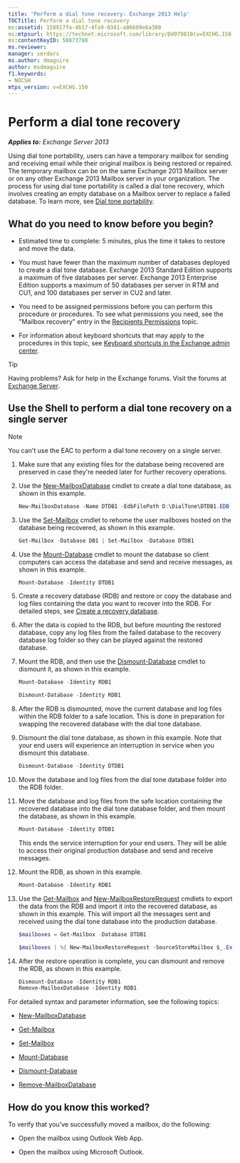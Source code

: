 ```yaml
---
title: 'Perform a dial tone recovery: Exchange 2013 Help'
TOCTitle: Perform a dial tone recovery
ms:assetid: 158817fa-4b17-4fa9-8341-a86609e6a388
ms:mtpsurl: https://technet.microsoft.com/library/Dd979810(v=EXCHG.150)
ms:contentKeyID: 50873788
ms.reviewer: 
manager: serdars
ms.author: dmaguire
author: msdmaguire
f1.keywords:
- NOCSH
mtps_version: v=EXCHG.150
---
```


# Perform a dial tone recovery

_**Applies to:** Exchange Server 2013_

Using dial tone portability, users can have a temporary mailbox for sending and receiving email while their original mailbox is being restored or repaired. The temporary mailbox can be on the same Exchange 2013 Mailbox server or on any other Exchange 2013 Mailbox server in your organization. The process for using dial tone portability is called a dial tone recovery, which involves creating an empty database on a Mailbox server to replace a failed database. To learn more, see [Dial tone portability](dial-tone-portability-exchange-2013-help.md).

## What do you need to know before you begin?

- Estimated time to complete: 5 minutes, plus the time it takes to restore and move the data.

- You must have fewer than the maximum number of databases deployed to create a dial tone database. Exchange 2013 Standard Edition supports a maximum of five databases per server. Exchange 2013 Enterprise Edition supports a maximum of 50 databases per server in RTM and CU1, and 100 databases per server in CU2 and later.

- You need to be assigned permissions before you can perform this procedure or procedures. To see what permissions you need, see the "Mailbox recovery" entry in the [Recipients Permissions](recipients-permissions-exchange-2013-help.md) topic.

- For information about keyboard shortcuts that may apply to the procedures in this topic, see [Keyboard shortcuts in the Exchange admin center](keyboard-shortcuts-in-the-exchange-admin-center-2013-help.md).

> [!TIP]
> Having problems? Ask for help in the Exchange forums. Visit the forums at [Exchange Server](https://social.technet.microsoft.com/forums/office/home?category=exchangeserver).

## Use the Shell to perform a dial tone recovery on a single server

> [!NOTE]
> You can't use the EAC to perform a dial tone recovery on a single server.

1. Make sure that any existing files for the database being recovered are preserved in case they're needed later for further recovery operations.

2. Use the [New-MailboxDatabase](/powershell/module/exchange/New-MailboxDatabase) cmdlet to create a dial tone database, as shown in this example.

    ```powershell
    New-MailboxDatabase -Name DTDB1 -EdbFilePath D:\DialTone\DTDB1.EDB
    ```

3. Use the [Set-Mailbox](/powershell/module/exchange/Set-Mailbox) cmdlet to rehome the user mailboxes hosted on the database being recovered, as shown in this example.

    ```powershell
    Get-Mailbox -Database DB1 | Set-Mailbox -Database DTDB1
    ```

4. Use the [Mount-Database](/powershell/module/exchange/Mount-Database) cmdlet to mount the database so client computers can access the database and send and receive messages, as shown in this example.

    ```powershell
    Mount-Database -Identity DTDB1
    ```

5. Create a recovery database (RDB) and restore or copy the database and log files containing the data you want to recover into the RDB. For detailed steps, see [Create a recovery database](create-a-recovery-database-exchange-2013-help.md).

6. After the data is copied to the RDB, but before mounting the restored database, copy any log files from the failed database to the recovery database log folder so they can be played against the restored database.

7. Mount the RDB, and then use the [Dismount-Database](/powershell/module/exchange/Dismount-Database) cmdlet to dismount it, as shown in this example.

    ```powershell
    Mount-Database -Identity RDB1
    ```

    ```powershell
    Dismount-Database -Identity RDB1
    ```

8. After the RDB is dismounted, move the current database and log files within the RDB folder to a safe location. This is done in preparation for swapping the recovered database with the dial tone database.

9. Dismount the dial tone database, as shown in this example. Note that your end users will experience an interruption in service when you dismount this database.

    ```powershell
    Dismount-Database -Identity DTDB1
    ```

10. Move the database and log files from the dial tone database folder into the RDB folder.

11. Move the database and log files from the safe location containing the recovered database into the dial tone database folder, and then mount the database, as shown in this example.

    ```powershell
    Mount-Database -Identity DTDB1
    ```

    This ends the service interruption for your end users. They will be able to access their original production database and send and receive messages.

12. Mount the RDB, as shown in this example.

    ```powershell
    Mount-Database -Identity RDB1
    ```

13. Use the [Get-Mailbox](/powershell/module/exchange/Get-Mailbox) and [New-MailboxRestoreRequest](/powershell/module/exchange/New-MailboxRestoreRequest) cmdlets to export the data from the RDB and import it into the recovered database, as shown in this example. This will import all the messages sent and received using the dial tone database into the production database.

    ```powershell
    $mailboxes = Get-Mailbox -Database DTDB1
    ```

    ```powershell
    $mailboxes | %{ New-MailboxRestoreRequest -SourceStoreMailbox $_.ExchangeGuid -SourceDatabase RDB1 -TargetMailbox $_ }
    ```

14. After the restore operation is complete, you can dismount and remove the RDB, as shown in this example.

    ```powershell
    Dismount-Database -Identity RDB1
    Remove-MailboxDatabase -Identity RDB1
    ```

For detailed syntax and parameter information, see the following topics:

- [New-MailboxDatabase](/powershell/module/exchange/New-MailboxDatabase)

- [Get-Mailbox](/powershell/module/exchange/Get-Mailbox)

- [Set-Mailbox](/powershell/module/exchange/Set-Mailbox)

- [Mount-Database](/powershell/module/exchange/Mount-Database)

- [Dismount-Database](/powershell/module/exchange/Dismount-Database)

- [Remove-MailboxDatabase](/powershell/module/exchange/Remove-MailboxDatabase)

## How do you know this worked?

To verify that you've successfully moved a mailbox, do the following:

- Open the mailbox using Outlook Web App.

- Open the mailbox using Microsoft Outlook.